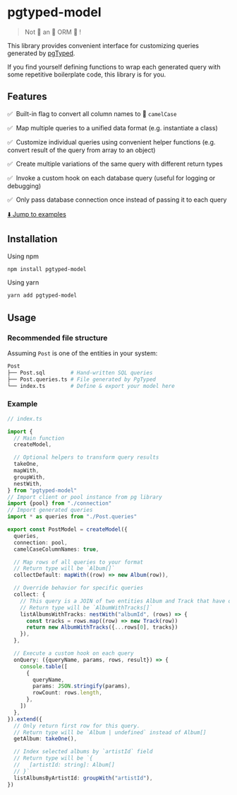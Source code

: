 # pgtyped-model

> Not 👏 an 👏 ORM 👏 !

This library provides convenient interface for customizing queries generated by [pgTyped](https://github.com/adelsz/pgtyped).

If you find yourself defining functions to wrap each generated query with some repetitive boilerplate code, this library is for you.

## Features

✅ &nbsp;Built-in flag to convert all column names to 🐪 `camelCase`

✅ &nbsp;Map multiple queries to a unified data format (e.g. instantiate a class)

✅ &nbsp;Customize individual queries using convenient helper functions (e.g. convert result of the query from array to an object)

✅ &nbsp;Create multiple variations of the same query with different return types

✅ &nbsp;Invoke a custom hook on each database query (useful for logging or debugging)

✅ &nbsp;Only pass database connection once instead of passing it to each query

[⬇️ Jump to examples](#Example)

## Installation

Using npm

```bash
npm install pgtyped-model
```

Using yarn

```bash
yarn add pgtyped-model
```

## Usage

### Recommended file structure

Assuming `Post` is one of the entities in your system:

```bash
Post
├── Post.sql        # Hand-written SQL queries
├── Post.queries.ts # File generated by PgTyped
└── index.ts        # Define & export your model here
```

### Example

```typescript
// index.ts

import {
  // Main function
  createModel,

  // Optional helpers to transform query results
  takeOne,
  mapWith,
  groupWith,
  nestWith,
} from "pgtyped-model"
// Import client or pool instance from pg library
import {pool} from "./connection"
// Import generated queries
import * as queries from "./Post.queries"

export const PostModel = createModel({
  queries,
  connection: pool,
  camelCaseColumnNames: true,

  // Map rows of all queries to your format
  // Return type will be `Album[]`
  collectDefault: mapWith((row) => new Album(row)),

  // Override behavior for specific queries
  collect: {
    // This query is a JOIN of two entities Album and Track that have one-to-many relationship
    // Return type will be `AlbumWithTracks[]`
    listAlbumsWithTracks: nestWith("albumId", (rows) => {
      const tracks = rows.map((row) => new Track(row))
      return new AlbumWithTracks({...rows[0], tracks})
    }),
  },

  // Execute a custom hook on each query
  onQuery: ({queryName, params, rows, result}) => {
    console.table([
      {
        queryName,
        params: JSON.stringify(params),
        rowCount: rows.length,
      },
    ])
  },
}).extend({
  // Only return first row for this query.
  // Return type will be `Album | undefined` instead of Album[]
  getAlbum: takeOne(),

  // Index selected albums by `artistId` field
  // Return type will be `{
  //   [artistId: string]: Album[]
  // }`
  listAlbumsByArtistId: groupWith("artistId"),
})
```
